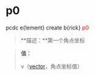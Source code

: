 # p0
pcdc e{lement} create b{rick} <span style='color: red;'>p0</span>
> **描述：**第一个角点坐标

> 
> **值：**
> 
> v（[vector](数据类型/vector/)，角点坐标值）

